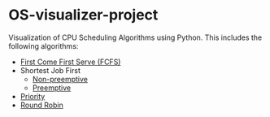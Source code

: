 # OS-visualizer-project
Visualization of CPU Scheduling Algorithms using Python.
This includes the following algorithms:
* [First Come First Serve (FCFS)](https://github.com/rub1cks/OS-visualizer-project/blob/master/fcfs.py)
* Shortest Job First
  * [Non-preemptive](https://github.com/rub1cks/OS-visualizer-project/blob/master/sjf_non_pre.py)
  * [Preemptive](https://github.com/rub1cks/OS-visualizer-project/blob/master/sjfpre.py)
* [Priority](https://github.com/rub1cks/OS-visualizer-project/blob/master/priority..py)
* [Round Robin](https://github.com/rub1cks/OS-visualizer-project/blob/master/rr.py)
